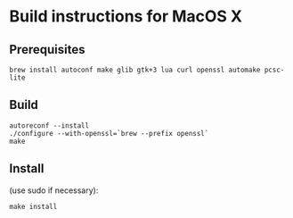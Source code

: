 Build instructions for MacOS X
==============================

## Prerequisites

~~~shell
brew install autoconf make glib gtk+3 lua curl openssl automake pcsc-lite
~~~

## Build

~~~shell
autoreconf --install
./configure --with-openssl=`brew --prefix openssl`
make
~~~

## Install

(use sudo if necessary):

~~~shell
make install
~~~

